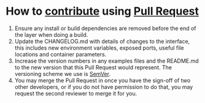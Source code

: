 # How to [contribute](CONTRIBUTING.md) using [Pull Request](https://help.github.com/articles/about-pull-requests/)

1. Ensure any install or build dependencies are removed before the end of the layer when doing a 
   build.
2. Update the CHANGELOG.md with details of changes to the interface, this includes new environment 
   variables, exposed ports, useful file locations and container parameters.
3. Increase the version numbers in any examples files and the README.md to the new version that this
   Pull Request would represent. The versioning scheme we use is [SemVer](http://semver.org/).
4. You may merge the Pull Request in once you have the sign-off of two other developers, or if you 
   do not have permission to do that, you may request the second reviewer to merge it for you.

